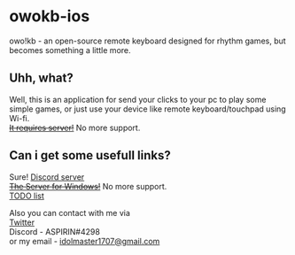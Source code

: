 # owokb-ios
owo!kb - an open-source remote keyboard designed for rhythm games, but becomes something a little more.

## Uhh, what?
Well, this is an application for send your clicks to your pc to play some simple games, or just use your device like remote keyboard/touchpad using Wi-fi.  
~~[It requires server!](https://github.com/kitty433cute/osukb_rbld/)~~  No more support.  

## Can i get some usefull links?
Sure! 
[Discord server](https://discord.gg/7emswgB)  
~~[The Server for Windows!](https://github.com/kitty433cute/osukb_rbld/)~~  No more support.  
[TODO list](https://github.com/ASPIRINswag/owokb-ios/blob/master/TODO.md) 
  
Also you can contact with me via  
[Twitter](https://twitter.com/realASPIRIN)  
Discord - ASPIRIN#4298  
or my email - idolmaster1707@gmail.com
